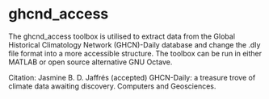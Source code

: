 # ghcnd_access
The ghcnd_access toolbox is utilised to extract data from the Global Historical Climatology Network (GHCN)-Daily database and change the .dly file format into a more accessible structure. The toolbox can be run in either MATLAB or open source alternative GNU Octave.

Citation: 
Jasmine B. D. Jaffrés (accepted) GHCN-Daily: a treasure trove of climate data awaiting discovery. Computers and Geosciences.

